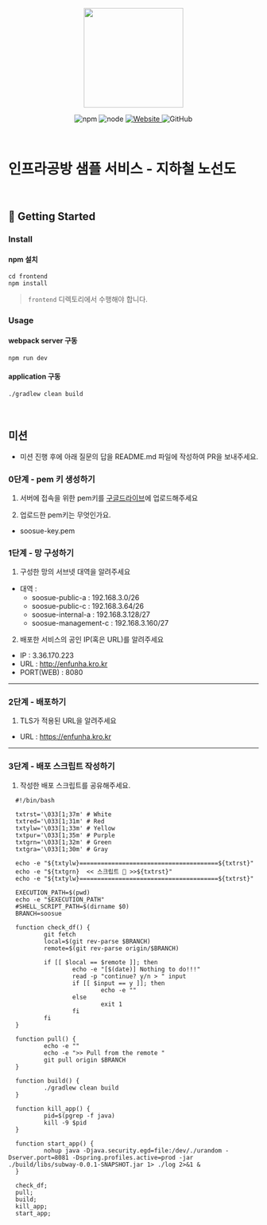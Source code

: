 <p align="center">
    <img width="200px;" src="https://raw.githubusercontent.com/woowacourse/atdd-subway-admin-frontend/master/images/main_logo.png"/>
</p>
<p align="center">
  <img alt="npm" src="https://img.shields.io/badge/npm-%3E%3D%205.5.0-blue">
  <img alt="node" src="https://img.shields.io/badge/node-%3E%3D%209.3.0-blue">
  <a href="https://edu.nextstep.camp/c/R89PYi5H" alt="nextstep atdd">
    <img alt="Website" src="https://img.shields.io/website?url=https%3A%2F%2Fedu.nextstep.camp%2Fc%2FR89PYi5H">
  </a>
  <img alt="GitHub" src="https://img.shields.io/github/license/next-step/atdd-subway-service">
</p>

<br>

# 인프라공방 샘플 서비스 - 지하철 노선도

<br>

## 🚀 Getting Started

### Install
#### npm 설치
```
cd frontend
npm install
```
> `frontend` 디렉토리에서 수행해야 합니다.

### Usage
#### webpack server 구동
```
npm run dev
```
#### application 구동
```
./gradlew clean build
```
<br>

## 미션

* 미션 진행 후에 아래 질문의 답을 README.md 파일에 작성하여 PR을 보내주세요.

### 0단계 - pem 키 생성하기

1. 서버에 접속을 위한 pem키를 [구글드라이브](https://drive.google.com/drive/folders/1dZiCUwNeH1LMglp8dyTqqsL1b2yBnzd1?usp=sharing)에 업로드해주세요

2. 업로드한 pem키는 무엇인가요.
- soosue-key.pem

### 1단계 - 망 구성하기
1. 구성한 망의 서브넷 대역을 알려주세요
- 대역 : 
  - soosue-public-a : 192.168.3.0/26
  - soosue-public-c : 192.168.3.64/26
  - soosue-internal-a : 192.168.3.128/27
  - soosue-management-c : 192.168.3.160/27

2. 배포한 서비스의 공인 IP(혹은 URL)를 알려주세요

- IP : 3.36.170.223
- URL : http://enfunha.kro.kr
- PORT(WEB) : 8080



---

### 2단계 - 배포하기
1. TLS가 적용된 URL을 알려주세요

- URL : https://enfunha.kro.kr

---

### 3단계 - 배포 스크립트 작성하기

1. 작성한 배포 스크립트를 공유해주세요.
```shell
  #!/bin/bash
  
  txtrst='\033[1;37m' # White
  txtred='\033[1;31m' # Red
  txtylw='\033[1;33m' # Yellow
  txtpur='\033[1;35m' # Purple
  txtgrn='\033[1;32m' # Green
  txtgra='\033[1;30m' # Gray
  
  echo -e "${txtylw}=======================================${txtrst}"
  echo -e "${txtgrn}  << 스크립트 🧐 >>${txtrst}"
  echo -e "${txtylw}=======================================${txtrst}"
  
  EXECUTION_PATH=$(pwd)
  echo -e "$EXECUTION_PATH"
  #SHELL_SCRIPT_PATH=$(dirname $0)
  BRANCH=soosue
  
  function check_df() {
          git fetch
          local=$(git rev-parse $BRANCH)
          remote=$(git rev-parse origin/$BRANCH)
  
          if [[ $local == $remote ]]; then
                  echo -e "[$(date)] Nothing to do!!!"
                  read -p "continue? y/n > " input
                  if [[ $input == y ]]; then
                          echo -e ""
                  else
                          exit 1
                  fi
          fi
  }
  
  function pull() {
          echo -e ""
          echo -e ">> Pull from the remote "
          git pull origin $BRANCH
  }
  
  function build() {
          ./gradlew clean build
  }
  
  function kill_app() {
          pid=$(pgrep -f java)
          kill -9 $pid
  }
  
  function start_app() {
          nohup java -Djava.security.egd=file:/dev/./urandom -Dserver.port=8081 -Dspring.profiles.active=prod -jar ./build/libs/subway-0.0.1-SNAPSHOT.jar 1> ./log 2>&1 &
  }
  
  check_df;
  pull;
  build;
  kill_app;
  start_app;
```
